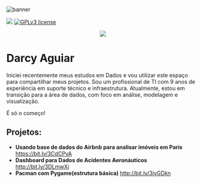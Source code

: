 <!--# data_science
[![author](https://img.shields.io/badge/author-darcyaguiar-red.svg)](https://www.linkedin.com/in/darcyaguiar)-->
<!--[![](https://img.shields.io/badge/python-3.7+-blue.svg)](https://www.python.org/downloads/release/python-365/) -->

![banner](https://github.com/user-attachments/assets/164bf2cc-7bfb-416b-aacb-b7c4a321d631)

[![](https://img.shields.io/badge/python-3.7+-blue.svg)](https://www.python.org/downloads/release/python-365/) 
[![GPLv3 license](https://img.shields.io/badge/License-GPLv3-blue.svg)](http://perso.crans.org/besson/LICENSE.html) 
<!--[![contributions welcome](https://img.shields.io/badge/contributions-welcome-brightgreen.svg?style=flat)](https://github.com/carlosfab/data_science/issues)-->

<p align ="center">
  <img src="banner.png">
 </p>

# Darcy Aguiar
<!--# data_science
Iniciei recentemente meus estudos em Data Science, usarei este espaço para compartilhar meus projetos. Atualmente sou Técnico de Suporte TI contribuindo com as equipes de desenvolvimento mobile e web em uma empresa focada em desenvolvimento de software de gestão, possuo quatro anos de experiência como suporte ao usuário, redes de computadores e testes de softwares.  -->



Iniciei recentemente meus estudos em Dados e vou utilizar este espaço para compartilhar meus projetos. Sou um profissional de TI com 9 anos de experiência em suporte técnico e infraestrutura. Atualmente, estou em transição para a área de dados, com foco em análise, modelagem e visualização.

É só o começo!

<!--<sub>*Lead Data Scientist* at Space Operations Center</sub>

As a experienced Data Scientist and Air Force pilot I combine analytical skills, ability to work in team environments, and attention to details. Having spend the last years applying Machine Learning to Brazilian Air Force real problems, I developed a critical thinking and problem-solving skills.

My credentials include a Master's in Space Science and Technology from the Aeronautics Institute of Technology (ITA), an institution of higher education and advanced research rated as one of the top and most prestigious engineering schools in Brazil, and a MBA in Project and Process Management from the University of Air Force (UNIFA).

**Background in:** Python, Machine Learning, Space Operations and Mathematical Optimisation.

**Links:**
* [Blog](http://sigmoidal.ai)
* [LinkedIn](https://www.linkedin.com/in/carlosfab)
* [Medium](https://www.medium.com)
-->

## Projetos:
* **Usando base de dados do Airbnb para analisar imóveis em Paris** https://bit.ly/3CdCPvA
* **Dashboard para Dados de Acidentes Aeronáuticos** http://bit.ly/3DLmwXj
* **Pacman com Pygame(estrutura básica)** http://bit.ly/3jyGDkn
